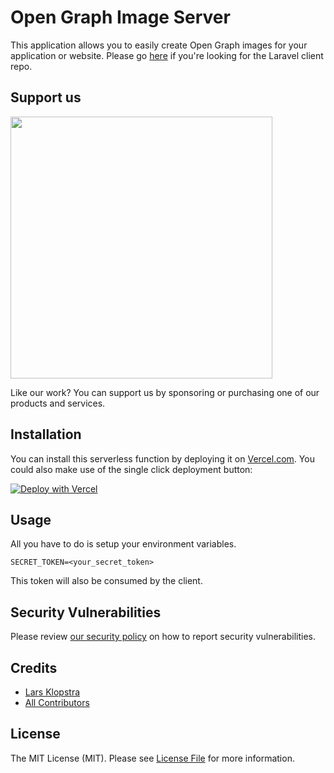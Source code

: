 # Open Graph Image Server

This application allows you to easily create Open Graph images for your application or website. Please go [here](https://github.com/flowframe/og-image-client) if you're looking for the Laravel client repo.

## Support us

[<img src="https://flowfra.me/github-ad.png" width="419px" />](https://flowfra.me/github-ad-click)

Like our work? You can support us by sponsoring or purchasing one of our products and services.

## Installation

You can install this serverless function by deploying it on [Vercel.com](https://vercel.com). You could also make use of the single click deployment button:

[![Deploy with Vercel](https://vercel.com/button)](https://vercel.com/new/git/external?repository-url=https%3A%2F%2Fgithub.com%2Fflowframe%2Fog-image-server)

## Usage

All you have to do is setup your environment variables.

```
SECRET_TOKEN=<your_secret_token>
```

This token will also be consumed by the client.

## Security Vulnerabilities

Please review [our security policy](../../security/policy) on how to report security vulnerabilities.

## Credits

-   [Lars Klopstra](https://github.com/flowframe)
-   [All Contributors](../../contributors)

## License

The MIT License (MIT). Please see [License File](LICENSE.md) for more information.

